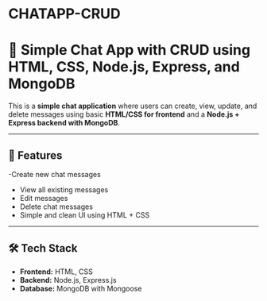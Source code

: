 # CHATAPP-CRUD
# 💬 Simple Chat App with CRUD using HTML, CSS, Node.js, Express, and MongoDB

This is a **simple chat application** where users can create, view, update, and delete messages using basic **HTML/CSS for frontend** and a **Node.js + Express backend with MongoDB**.

---

## 🚀 Features

-Create new chat messages
- View all existing messages
- Edit messages
- Delete chat messages
- Simple and clean UI using HTML + CSS
---
## 🛠️ Tech Stack

- **Frontend:** HTML, CSS
- **Backend:** Node.js, Express.js
- **Database:** MongoDB with Mongoose
